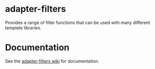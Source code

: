 adapter-filters
================

Provides a range of filter functions that can be used with many different template libraries.

# Documentation

See the [adapter-filters wiki](https://github.com/stakk/adapter-filters/wiki) for documentation.
